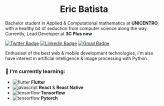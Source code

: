 <h1 align="center">
Eric Batista
</h1>

Bachelor student in Applied & Computational mathematics at **UNICENTRO**, with a healthy bit of seduction from computer science along the way. Currently, Lead Developer at **3C Plus now**

[![Twitter Badge](https://img.shields.io/badge/-@Eric__cordeiro31-orange?style=flat-cirlce&labelColor=orange&logo=twitter&logoColor=white&link=https://twitter.com/Eric_cordeiro31)](https://twitter.com/Eric_cordeiro31)
[![Linkedin Badge](https://img.shields.io/badge/-Eric%20Batista-orange?style=flat-cirlce&logo=Linkedin&logoColor=white&link=https://www.linkedin.com/in/eric-batista-384820167/)](https://www.linkedin.com/in/eric-batista-384820167/) 
[![Gmail Badge](https://img.shields.io/badge/-klose.eric31@gmail.com-orange?style=flat-cirlce&logo=Gmail&logoColor=white&link=mailto:klose.eric31@gmail.com)](mailto:klose.eric31@gmail.com)

Enthusiast of the best web & mobile development technologies, i'm also have interest in artificial intelligence & image processing with Python.

### :rocket: I'm currently learning:
  - ![flutter](https://img.shields.io/badge/--black?style=flat-circle&logo=Flutter&link=https://flutter.dev) **Flutter**
  - ![javascript](https://img.shields.io/badge/--black?style=flat-circle&logo=React&link=https://reactjs.org/) **React** & **React Native**
  - ![tensorflow](https://img.shields.io/badge/--black?style=flat-circle&logo=Tensorflow&link=https://www.tensorflow.org/) **Tensorflow**
  - ![tensorflow](https://img.shields.io/badge/--black?style=flat-circle&logo=Pytorch&link=https://pytorch.org/) **Pytorch**
